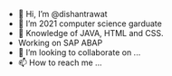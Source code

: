 - 👋 Hi, I’m @dishantrawat
- 👀 I’m 2021 computer science garduate
- 🌱 Knowledge of JAVA, HTML and CSS.
-    Working on SAP ABAP
- 💞️ I’m looking to collaborate on ...
- 📫 How to reach me ...

<!---
dishantrawat/dishantrawat is a ✨ special ✨ repository because its `README.md` (this file) appears on your GitHub profile.
You can click the Preview link to take a look at your changes.
--->
